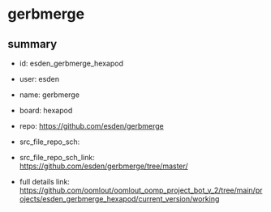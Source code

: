 # gerbmerge
 
## summary 
* id: esden_gerbmerge_hexapod
* user: esden
* name: gerbmerge
* board: hexapod
* repo: https://github.com/esden/gerbmerge



* src_file_repo_sch: 
* src_file_repo_sch_link: https://github.com/esden/gerbmerge/tree/master/
* full details link: https://github.com/oomlout/oomlout_oomp_project_bot_v_2/tree/main/projects/esden_gerbmerge_hexapod/current_version/working  






